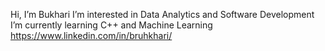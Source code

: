 Hi, I’m Bukhari
I’m interested in Data Analytics and Software Development
I’m currently learning C++ and Machine Learning
https://www.linkedin.com/in/bruhkhari/

